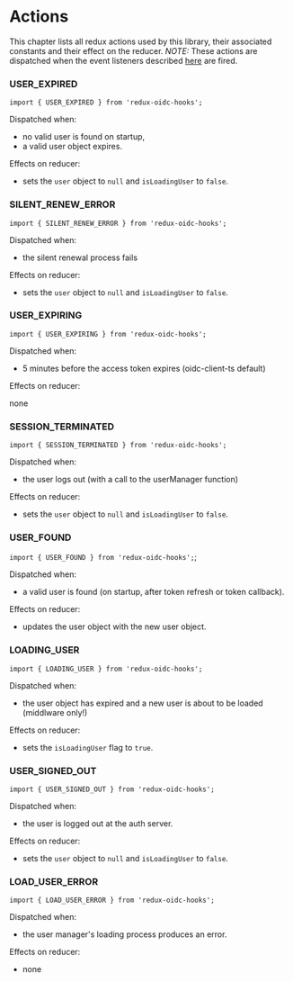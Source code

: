 # Actions
This chapter lists all redux actions used by this library, their associated constants and their effect on the reducer.
*NOTE:* These actions are dispatched when the event listeners described [here](https://github.com/authts/oidc-client-ts) are fired.

### USER_EXPIRED
`import { USER_EXPIRED } from 'redux-oidc-hooks';`

Dispatched when:
- no valid user is found on startup,
- a valid user object expires.

Effects on reducer:
- sets the `user` object to `null` and `isLoadingUser` to `false`.

### SILENT_RENEW_ERROR
`import { SILENT_RENEW_ERROR } from 'redux-oidc-hooks';`

Dispatched when:
- the silent renewal process fails

Effects on reducer:
- sets the `user` object to `null` and `isLoadingUser` to `false`.


### USER_EXPIRING
`import { USER_EXPIRING } from 'redux-oidc-hooks';`

Dispatched when:
- 5 minutes before the access token expires (oidc-client-ts default)

Effects on reducer:

none

### SESSION_TERMINATED
`import { SESSION_TERMINATED } from 'redux-oidc-hooks';`

Dispatched when:
- the user logs out (with a call to the userManager function)

Effects on reducer:
- sets the `user` object to `null` and `isLoadingUser` to `false`.

### USER_FOUND
`import { USER_FOUND } from 'redux-oidc-hooks';`;

Dispatched when:
- a valid user is found (on startup, after token refresh or token callback).

Effects on reducer:
- updates the user object with the new user object.

### LOADING_USER
`import { LOADING_USER } from 'redux-oidc-hooks';`

Dispatched when:
- the user object has expired and a new user is about to be loaded (middlware only!)

Effects on reducer:
- sets the `isLoadingUser` flag to `true`.


### USER_SIGNED_OUT
`import { USER_SIGNED_OUT } from 'redux-oidc-hooks';`

Dispatched when:
- the user is logged out at the auth server.

Effects on reducer:
- sets the `user` object to `null` and `isLoadingUser` to `false`.

### LOAD_USER_ERROR
`import { LOAD_USER_ERROR } from 'redux-oidc-hooks';`

Dispatched when:
- the user manager's loading process produces an error.

Effects on reducer:
- none
